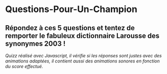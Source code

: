 # Questions-Pour-Un-Champion
## Répondez à ces 5 questions et tentez de remporter le fabuleux dictionnaire Larousse des synonymes 2003 !

*Quizz réalisé avec Javascript, il vérifie si les réponses sont justes avec des animations adaptées, il contient aussi des animations sonores en fonction du score effectué.*
